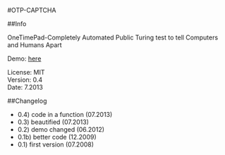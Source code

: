 #OTP-CAPTCHA


##Info

OneTimePad-Completely Automated Public Turing test to tell Computers and Humans Apart

Demo: [here](http://cdn.simon.waldherr.eu/projects/OTP-CAPTCHA/)  

License: MIT  
Version: 0.4  
Date: 7.2013  

##Changelog

* 0.4) code in a function (07.2013)
* 0.3) beautified (07.2013)
* 0.2) demo changed (06.2012)
* 0.1b) better code (12.2009)
* 0.1) first version (07.2008)
